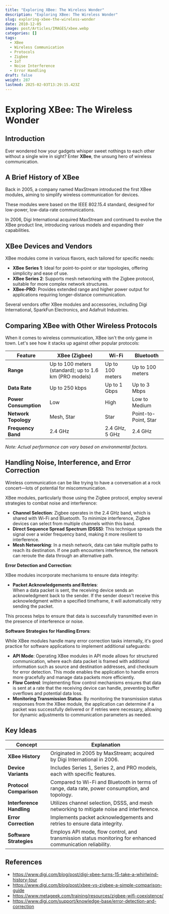 ```yaml
---
title: "Exploring XBee: The Wireless Wonder"
description: "Exploring XBee: The Wireless Wonder"
slug: exploring-xbee-the-wireless-wonder
date: 2010-12-05
image: post/Articles/IMAGES/xbee.webp
categories: []
tags:
  - XBee
  - Wireless Communication
  - Protocols
  - Zigbee
  - IoT
  - Noise Interference
  - Error Handling
draft: false
weight: 287
lastmod: 2025-02-03T13:29:15.423Z
---
```

# Exploring XBee: The Wireless Wonder

## Introduction

Ever wondered how your gadgets whisper sweet nothings to each other without a single wire in sight? Enter **XBee**, the unsung hero of wireless communication.

## A Brief History of XBee

Back in 2005, a company named MaxStream introduced the first XBee modules, aiming to simplify wireless communication for devices.

These modules were based on the IEEE 802.15.4 standard, designed for low-power, low-data-rate communications.

In 2006, Digi International acquired MaxStream and continued to evolve the XBee product line, introducing various models and expanding their capabilities.

## XBee Devices and Vendors

XBee modules come in various flavors, each tailored for specific needs:

* **XBee Series 1**: Ideal for point-to-point or star topologies, offering simplicity and ease of use.
* **XBee Series 2**: Supports mesh networking with the Zigbee protocol, suitable for more complex network structures.
* **XBee-PRO**: Provides extended range and higher power output for applications requiring longer-distance communication.

Several vendors offer XBee modules and accessories, including Digi International, SparkFun Electronics, and Adafruit Industries.

## Comparing XBee with Other Wireless Protocols

When it comes to wireless communication, XBee isn't the only game in town. Let's see how it stacks up against other popular protocols:

| Feature               | XBee (Zigbee)                                          | Wi-Fi            | Bluetooth            |
| --------------------- | ------------------------------------------------------ | ---------------- | -------------------- |
| **Range**             | Up to 100 meters (standard); up to 1.6 km (PRO models) | Up to 100 meters | Up to 100 meters     |
| **Data Rate**         | Up to 250 kbps                                         | Up to 1 Gbps     | Up to 3 Mbps         |
| **Power Consumption** | Low                                                    | High             | Low to Medium        |
| **Network Topology**  | Mesh, Star                                             | Star             | Point-to-Point, Star |
| **Frequency Band**    | 2.4 GHz                                                | 2.4 GHz, 5 GHz   | 2.4 GHz              |

*Note: Actual performance can vary based on environmental factors.*

## Handling Noise, Interference, and Error Correction

Wireless communication can be like trying to have a conversation at a rock concert—lots of potential for miscommunication.

XBee modules, particularly those using the Zigbee protocol, employ several strategies to combat noise and interference:

* **Channel Selection**: Zigbee operates in the 2.4 GHz band, which is shared with Wi-Fi and Bluetooth. To minimize interference, Zigbee devices can select from multiple channels within this band.
* **Direct Sequence Spread Spectrum (DSSS)**: This technique spreads the signal over a wider frequency band, making it more resilient to interference.
* **Mesh Networking**: In a mesh network, data can take multiple paths to reach its destination. If one path encounters interference, the network can reroute the data through an alternative path.

**Error Detection and Correction**:

XBee modules incorporate mechanisms to ensure data integrity:

* **Packet Acknowledgements and Retries**:\
  When a data packet is sent, the receiving device sends an acknowledgment back to the sender. If the sender doesn't receive this acknowledgment within a specified timeframe, it will automatically retry sending the packet.

This process helps to ensure that data is successfully transmitted even in the presence of interference or noise.

**Software Strategies for Handling Errors**:

While XBee modules handle many error correction tasks internally, it's good practice for software applications to implement additional safeguards:

* **API Mode**: Operating XBee modules in API mode allows for structured communication, where each data packet is framed with additional information such as source and destination addresses, and checksum for error detection. This mode enables the application to handle errors more gracefully and manage data packets more efficiently.
* **Flow Control**: Implementing flow control mechanisms ensures that data is sent at a rate that the receiving device can handle, preventing buffer overflows and potential data loss.
* **Monitoring Transmission Status**: By monitoring the transmission status responses from the XBee module, the application can determine if a packet was successfully delivered or if retries were necessary, allowing for dynamic adjustments to communication parameters as needed.

<!-- 
## Conclusion

XBee modules have carved out a niche in the wireless communication landscape, offering a balance of range, power efficiency, and flexibility. While they share the crowded 2.4 GHz band with other protocols, their design and features help them maintain reliable communication even in challenging environments. By incorporating robust error detection and correction mechanisms, along with thoughtful software design, XBee ensures that your devices can chat away happily, even when the wireless airwaves get a bit noisy.
-->

## Key Ideas

| Concept                   | Explanation                                                                                                |
| ------------------------- | ---------------------------------------------------------------------------------------------------------- |
| **XBee History**          | Originated in 2005 by MaxStream; acquired by Digi International in 2006.                                   |
| **Device Variants**       | Includes Series 1, Series 2, and PRO models, each with specific features.                                  |
| **Protocol Comparison**   | Compared to Wi-Fi and Bluetooth in terms of range, data rate, power consumption, and topology.             |
| **Interference Handling** | Utilizes channel selection, DSSS, and mesh networking to mitigate noise and interference.                  |
| **Error Correction**      | Implements packet acknowledgements and retries to ensure data integrity.                                   |
| **Software Strategies**   | Employs API mode, flow control, and transmission status monitoring for enhanced communication reliability. |

## References

* https://www.digi.com/blog/post/digi-xbee-turns-15-take-a-whirlwind-history-tour
* https://www.digi.com/blog/post/xbee-vs-zigbee-a-simple-comparison-guide
* https://www.metageek.com/training/resources/zigbee-wifi-coexistence/
* https://www.digi.com/support/knowledge-base/error-detection-and-correction
